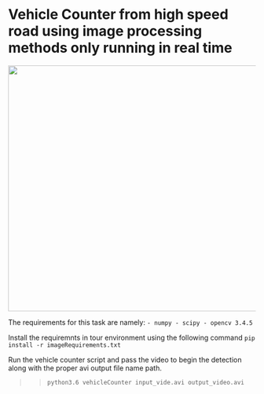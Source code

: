 # Vehicle Counter from high speed road using image processing methods only running in real time

<img src="images/image_1.png" width="700" height="500">

The requirements for this task are namely:
    ` - numpy
      - scipy
      - opencv 3.4.5
    `

Install the requiremnts in tour environment using the following command
    `pip install -r imageRequirements.txt`

Run the vehicle counter script and pass the video to begin the detection
along with the proper avi output file name path.


>> `python3.6 vehicleCounter input_vide.avi output_video.avi`


